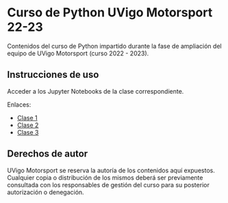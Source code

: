 # Curso de Python UVigo Motorsport 22-23

Contenidos del curso de Python impartido durante la fase de ampliación del equipo de UVigo Motorsport (curso 2022 - 2023).

## Instrucciones de uso

Acceder a los Jupyter Notebooks de la clase correspondiente.

Enlaces:

* [Clase 1](lessons/lesson-1.ipynb)
* [Clase 2](lessons/lesson-2.ipynb)
* [Clase 3](lessons/lesson-3.ipynb)

## Derechos de autor

UVigo Motorsport se reserva la autoría de los contenidos aquí expuestos. Cualquier copia o distribución de los mismos deberá ser previamente consultada con los responsables de gestión del curso para su posterior autorización o denegación.
